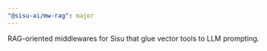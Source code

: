 ```yaml
---
"@sisu-ai/mw-rag": major
---
```


RAG-oriented middlewares for Sisu that glue vector tools to LLM prompting.
